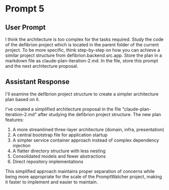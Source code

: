 # Prompt 5

## User Prompt
I think the architecture is too complex for the tasks required. Study the code of the defibrion project which is located in the parent folder of the current project. To be more specific, think step-by-step on how you can achieve a similar project structure from defibrion.backend.src.app. Store the plan in a markdown file as claude-plan-iteration-2.md. In the file, store this prompt and the next architecture proposal.

## Assistant Response
I'll examine the defibrion project structure to create a simpler architecture plan based on it.

I've created a simplified architecture proposal in the file "claude-plan-iteration-2.md" after studying the defibrion project structure. The new plan features:

1. A more streamlined three-layer architecture (domain, infra, presentation)
2. A central bootstrap file for application startup
3. A simpler service container approach instead of complex dependency injection
4. A flatter directory structure with less nesting
5. Consolidated models and fewer abstractions
6. Direct repository implementations

This simplified approach maintains proper separation of concerns while being more appropriate for the scale of the PromptWatcher project, making it faster to implement and easier to maintain.